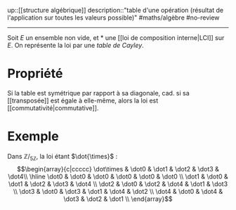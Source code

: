 up::[[structure algébrique]]
description::"table d'une opération (résultat de l'application sur toutes les valeurs possible)"
#maths/algèbre #no-review 

----
Soit $E$ un ensemble non vide, et $*$ une [[loi de composition interne|LCI]] sur $E$.
On représente la loi par une _table de Cayley_.

# Propriété
Si la table est symétrique par rapport à sa diagonale, cad. si sa [[transposée]] est égale à elle-même, alors la loi est [[commutativité|commutative]].

# Exemple
Dans $\mathbb Z/_{5\mathbb Z}$, la loi étant $\dot{\times}$ :
$$\begin{array}{c|ccccc}
\dot\times & \dot0 & \dot1 & \dot2 & \dot3 & \dot4\\
\hline
\dot0 & \dot0 & \dot0 & \dot0 & \dot0 & \dot0 \\
\dot1 & \dot0 & \dot1 & \dot2 & \dot3 & \dot4 \\
\dot2 & \dot0 & \dot2 & \dot4 & \dot1 & \dot3 \\
\dot3 & \dot0 & \dot3 & \dot1 & \dot4 & \dot2 \\
\dot4 & \dot0 & \dot4 & \dot3 & \dot2 & \dot1 \\
\end{array}$$
